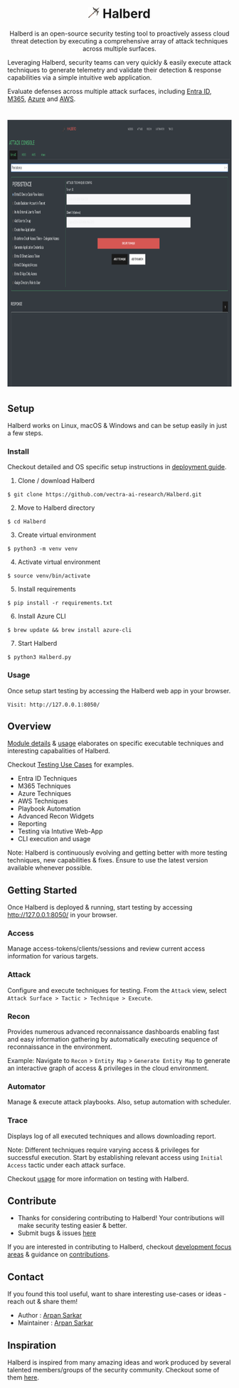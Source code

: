 <h1 align="center">    
    <img src="assets/halberd_nbg_lg.png" height="25" width="25">
    Halberd
</h1>
<p align="center">
Halberd is an open-source security testing tool to proactively assess cloud threat detection by executing a comprehensive array of attack techniques across multiple surfaces.
</p>
Leveraging Halberd, security teams can very quickly & easily execute attack techniques to generate telemetry and validate their detection & response capabilities via a simple intuitive web application.

Evaluate defenses across multiple attack surfaces, including [Entra ID](https://learn.microsoft.com/en-us/entra/identity/), [M365](https://learn.microsoft.com/en-us/microsoft-365/?view=o365-worldwide), [Azure](https://learn.microsoft.com/en-us/azure/?product=popular) and [AWS](https://docs.aws.amazon.com).

<h1 align="center">    
    <img src="assets/Halberd_Attack_View.png" height="600" width="1200">
</h1>
<p align="center">

## Setup

Halberd works on Linux, macOS & Windows and can be setup easily in just a few steps.

### Install

Checkout detailed and OS specific setup instructions in [deployment guide](https://github.com/vectra-ai-research/Halberd/wiki/Deployment-Guide). 

1. Clone / download Halberd
```
$ git clone https://github.com/vectra-ai-research/Halberd.git
```
2. Move to Halberd directory
```
$ cd Halberd
```
3. Create virtual environment
```
$ python3 -m venv venv
```
4. Activate virtual environment
```
$ source venv/bin/activate
```
5. Install requirements
```
$ pip install -r requirements.txt
```
6. Install Azure CLI
```
$ brew update && brew install azure-cli
```
7. Start Halberd
```
$ python3 Halberd.py
```

### Usage
Once setup start testing by accessing the Halberd web app in your browser. 
```
Visit: http://127.0.0.1:8050/
```

## Overview
[Module details](https://github.com/vectra-ai-research/Halberd/wiki/Module-Details) & [usage](https://github.com/vectra-ai-research/Halberd/wiki/Usage) elaborates on specific executable techniques and interesting capabalities of Halberd.

Checkout [Testing Use Cases](https://github.com/vectra-ai-research/Halberd/wiki/Testing-Use-Cases) for examples. 

- Entra ID Techniques
- M365 Techniques
- Azure Techniques
- AWS Techniques
- Playbook Automation
- Advanced Recon Widgets
- Reporting
- Testing via Intutive Web-App
- CLI execution and usage

Note: Halberd is continuously evolving and getting better with more testing techniques, new capabilities & fixes. Ensure to use the latest version available whenever possible. 

## Getting Started

Once Halberd is deployed & running, start testing by accessing http://127.0.0.1:8050/ in your browser. 

### Access

Manage access-tokens/clients/sessions and review current access information for various targets.

### Attack

Configure and execute techniques for testing. From the `Attack` view, select `Attack Surface > Tactic > Technique > Execute`.  

### Recon

Provides numerous advanced reconnaissance dashboards enabling fast and easy information gathering by automatically executing sequence of reconnaissance in the environment.

Example: Navigate to `Recon` > `Entity Map` > `Generate Entity Map` to generate an interactive graph of access & privileges in the cloud environment.

### Automator

Manage & execute attack playbooks. Also, setup automation with scheduler. 

### Trace

Displays log of all executed techniques and allows downloading report.

Note: Different techniques require varying access & privileges for successful execution. Start by establishing relevant access using `Initial Access` tactic under each attack surface. 

Checkout [usage](https://github.com/vectra-ai-research/Halberd/wiki/Usage) for more information on testing with Halberd. 

## Contribute
- Thanks for considering contributing to Halberd! Your contributions will make security testing easier & better.
- Submit bugs & issues [here](https://github.com/vectra-ai-research/Halberd/issues/new)

If you are interested in contributing to Halberd, checkout [development focus areas](https://github.com/vectra-ai-research/Halberd/wiki/Contributions#areas-of-focus) & guidance on [contributions](https://github.com/vectra-ai-research/Halberd/wiki/Contributions).

## Contact
If you found this tool useful, want to share interesting use-cases or ideas - reach out & share them!
 - Author : [Arpan Sarkar](https://www.linkedin.com/in/arpan-sarkar/)
 - Maintainer : [Arpan Sarkar](https://www.linkedin.com/in/arpan-sarkar/)

## Inspiration
Halberd is inspired from many amazing ideas and work produced by several talented members/groups of the security community. Checkout some of them [here](https://github.com/vectra-ai-research/Halberd/wiki/Additional-(Amazing)-Resources).